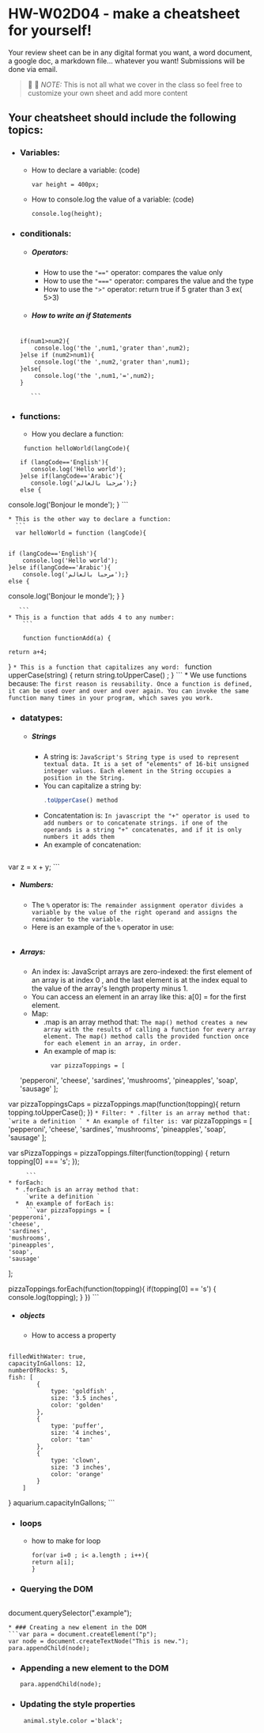 # HW-W02D04 - make a cheatsheet for yourself!

Your review sheet can be in any digital format you want, a word document, a google doc, a markdown file… whatever you want! Submissions will be done via email.

> 📢 📢  *NOTE:*  This is not all what we cover in the class so feel free to customize your own sheet and add more content

## Your cheatsheet should include the following topics:

* ### Variables:
  * How to declare a variable: (code)
    ```
    var height = 400px;
     ```
  * How to console.log the value of a variable: (code)
    ```
    console.log(height);
     ```
* ### conditionals:
  * ##### Operators:
    * How to use the `"=="` operator: 
      compares the value only
    * How to use the `"==="` operator: 
       compares the value and the type
    * How to use the `">"` operator: 
        return true if 5 grater than 3 ex( 5>3)
   * ##### How to write an if Statements 
    ```
 
    if(num1>num2){
        console.log('the ',num1,'grater than',num2);
    }else if (num2>num1){
        console.log('the ',num2,'grater than',num1);
    }else{
        console.log('the ',num1,'=',num2);
    }

       ```
 * ### functions:
    * How you declare a function: 
     ```
      function helloWorld(langCode){

    if (langCode=='English'){
        console.log('Hello world');
    }else if(langCode=='Arabic'){
        console.log('مرحبا بالعالم');}
    else {

 console.log('Bonjour le monde');
    }
    ```
      
    * This is the other way to declare a function: 
      ```
      var helloWorld = function (langCode){
      
      
    if (langCode=='English'){
        console.log('Hello world');
    }else if(langCode=='Arabic'){
        console.log('مرحبا بالعالم');}
    else {

 console.log('Bonjour le monde');
    }
      }
      
       ```
    * This is a function that adds 4 to any number:
        ```
        
        function functionAdd(a) {
   
    return a+4;
}
       ```
    * This is a function that capitalizes any word: 
        ```
        function upperCase(string) 
{
    return string.toUpperCase() ;
}
       ```
    * We use functions because:
     `The first reason is reusability. Once a function is defined, it can be used over and over and over again. You can invoke the same function many times in your program, which saves you work.`
* ### datatypes:
  * ##### Strings
    * A string is: 
        `JavaScript's String type is used to represent textual data. It is a set of "elements" of 16-bit unsigned integer values. Each element in the String occupies a position in the String. `
    * You can capitalize a string by: 
        ```javascript
        .toUpperCase() method
       ```
    * Concatentation is: 
        `In javascript the "+" operator is used to add numbers or to concatenate strings. if one of the operands is a string "+" concatenates, and if it is only numbers it adds them `
    * An example of concatenation:
         ```
var z = x + y;
       ```
  * ##### Numbers:
    * The `%` operator is: 
       `The remainder assignment operator divides a variable by the value of the right operand and assigns the remainder to the variable. `
    * Here is an example of the `%` operator in use:
       ```  var x = 5 % 2; //result =1
       
       ```
  * ##### Arrays:
    * An index is: JavaScript arrays are zero-indexed: the first element of an array is at index 0 , and the last element is at the index equal to the value of the array's length property minus 1.
    * You can access an element in an array like this: a[0] = for the first element.
    * Map:
      * .map is an array method that: 
         `The map() method creates a new array with the results of calling a function for every array element. The map() method calls the provided function once for each element in an array, in order. `
      * An example of map is: 
        ```
          var pizzaToppings = [
    'pepperoni',
    'cheese',
    'sardines',
    'mushrooms',
    'pineapples',
    'soap',
    'sausage'
  ];
  
  var pizzaToppingsCaps = pizzaToppings.map(function(topping){
    return topping.toUpperCase();
  })
         ```
    * Filter:
      * .filter is an array method that: 
          `write a definition `
      * An example of filter is: 
        ```var pizzaToppings = [
    'pepperoni',
    'cheese',
    'sardines',
    'mushrooms',
    'pineapples',
    'soap',
    'sausage'
  ];
 
  var sPizzaToppings = pizzaToppings.filter(function(topping) {
    return topping[0] === 's';
  });
  
         ```
    * forEach:
      * .forEach is an array method that: 
         `write a definition `
      *  An example of forEach is: 
         ```var pizzaToppings = [
    'pepperoni',
    'cheese',
    'sardines',
    'mushrooms',
    'pineapples',
    'soap',
    'sausage'
  ];
  
  pizzaToppings.forEach(function(topping){
    if(topping[0] == 's') {
      console.log(topping);
    }
  })
         ```

   * ##### objects
     * How to access a property  
        ```var  aquarium = {
    filledWithWater: true,
    capacityInGallons: 12,
    numberOfRocks: 5,
    fish: [
            {
                type: 'goldfish' ,
                size: '3.5 inches',
                color: 'golden'
            },
            {
                type: 'puffer',
                size: '4 inches',
                color: 'tan'
            },
            {
                type: 'clown',
                size: '3 inches',
                color: 'orange'
            }
        ]
}
aquarium.capacityInGallons;
        ```
* ### loops
     *   how to make for loop 
         ```
         for(var i=0 ; i< a.length ; i++){
         return a[i];
         }
         
          ```
* ### Querying the DOM
  ```javascript
 document.querySelector(".example");

  ```
* ### Creating a new element in the DOM
  ```var para = document.createElement("p");
var node = document.createTextNode("This is new.");
para.appendChild(node);
  ```
* ### Appending a new element to the DOM
  ```
  para.appendChild(node);
  ```
* ### Updating the style properties
  ```
   animal.style.color ='black';
  ```
